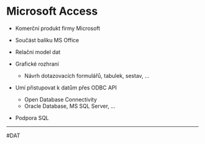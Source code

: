 # Microsoft Access

- Komerční produkt firmy Microsoft
- Součást balíku MS Office
- Relační model dat
- Grafické rozhraní
	- Návrh dotazovacích formulářů, tabulek, sestav, …

- Umí přistupovat k datům přes ODBC API
	- Open Database Connectivity
	- Oracle Database, MS SQL Server, …

- Podpora SQL


---

#DAT 